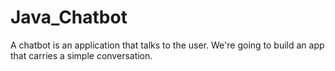 # Java_Chatbot
A chatbot is an application that talks to the user. We're going to build an app that carries a simple conversation.
